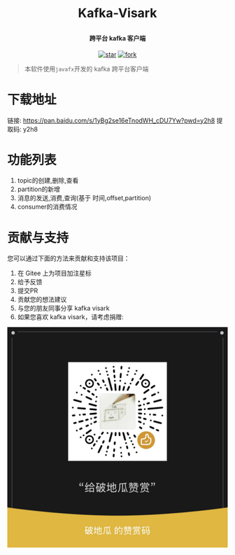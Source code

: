 
<h1 align="center" style="margin: 30px 0 30px; font-weight: bold;">Kafka-Visark</h1>
<h4 align="center">跨平台 kafka 客户端</h4>
<p align="center">
	<a href='https://gitee.com/podigua/kafka-visark/stargazers'><img src='https://gitee.com/podigua/kafka-visark/badge/star.svg?theme=dark' alt='star'></img></a>
    <a href='https://gitee.com/podigua/kafka-visark/members'><img src='https://gitee.com/podigua/kafka-visark/badge/fork.svg?theme=dark' alt='fork'></img></a>
</p>

> 本软件使用`javafx`开发的 kafka 跨平台客户端

# 下载地址
链接: https://pan.baidu.com/s/1yBg2se16eTnodWH_cDU7Yw?pwd=y2h8 提取码: y2h8

# 功能列表
1. topic的创建,删除,查看
2. partition的新增
3. 消息的发送,消费,查询(基于 时间,offset,partition)
4. consumer的消费情况

# 贡献与支持
您可以通过下面的方法来贡献和支持该项目：

1. 在 Gitee 上为项目加注星标
2. 给予反馈
3. 提交PR
4. 贡献您的想法建议
5. 与您的朋友同事分享 kafka visark
6. 如果您喜欢 kafka visark，请考虑捐赠:

 ![微信](doc/weixin.png)
